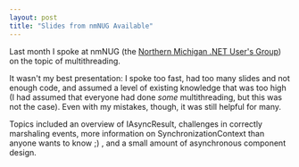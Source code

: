 ```yaml
---
layout: post
title: "Slides from nmNUG Available"
---
```

Last month I spoke at nmNUG (the [Northern Michigan .NET User's Group](http://nmichigan.net/)) on the topic of multithreading.

It wasn't my best presentation: I spoke too fast, had too many slides and not enough code, and assumed a level of existing knowledge that was too high (I had assumed that everyone had done _some_ multithreading, but this was not the case). Even with my mistakes, though, it was still helpful for many.

Topics included an overview of IAsyncResult, challenges in correctly marshaling events, more information on SynchronizationContext than anyone wants to know ;) , and a small amount of asynchronous component design.

